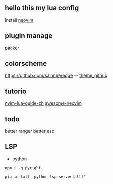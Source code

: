 ## hello this my lua config
install
[neovim](https://github.com/neovim/neovim)
## plugin manage
[packer](https://github.com/wbthomason/packer.nvim)






## colorscheme
https://github.com/sainnhe/edge
-- [theme_github](https://github.com/rafi/awesome-vim-colorschemes)

## tutorio
[nvim-lua-guide-zh](https://github.com/glepnir/nvim-lua-guide-zh)
[awesome-neovim](https://github.com/rockerBOO/awesome-neovim)


## todo
better ranger
better esc


## LSP

- python
```
npm i -g pyright
```

```
pip install 'python-lsp-server[all]'
```

